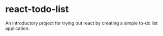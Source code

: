 # react-todo-list
An introductory project for trying out react by creating a simple to-do list application. 
